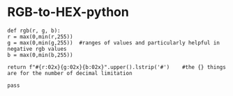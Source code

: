 # RGB-to-HEX-python

    def rgb(r, g, b):                              
    r = max(0,min(r,255))  
    g = max(0,min(g,255))  #ranges of values and particularly helpful in negative rgb values
    b = max(0,min(b,255))
    
    return f"#{r:02x}{g:02x}{b:02x}".upper().lstrip('#')    #the {} things are for the number of decimal limitation

    pass
